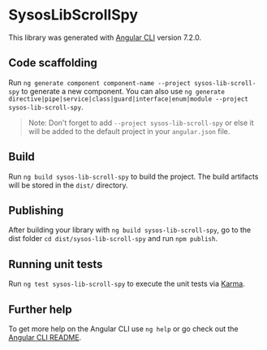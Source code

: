 # SysosLibScrollSpy

This library was generated with [Angular CLI](https://github.com/angular/angular-cli) version 7.2.0.

## Code scaffolding

Run `ng generate component component-name --project sysos-lib-scroll-spy` to generate a new component. You can also use `ng generate directive|pipe|service|class|guard|interface|enum|module --project sysos-lib-scroll-spy`.
> Note: Don't forget to add `--project sysos-lib-scroll-spy` or else it will be added to the default project in your `angular.json` file. 

## Build

Run `ng build sysos-lib-scroll-spy` to build the project. The build artifacts will be stored in the `dist/` directory.

## Publishing

After building your library with `ng build sysos-lib-scroll-spy`, go to the dist folder `cd dist/sysos-lib-scroll-spy` and run `npm publish`.

## Running unit tests

Run `ng test sysos-lib-scroll-spy` to execute the unit tests via [Karma](https://karma-runner.github.io).

## Further help

To get more help on the Angular CLI use `ng help` or go check out the [Angular CLI README](https://github.com/angular/angular-cli/blob/master/README.md).
